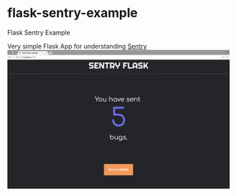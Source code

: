 # flask-sentry-example
Flask Sentry Example

Very simple Flask App for understanding [Sentry](https://sentry.io)
![Application Screenshot](/screenshot.png)